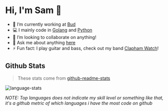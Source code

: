 # Hi, I'm Sam 👋

- 🔭 I’m currently working at [Bud](https://www.thisisbud.com/)
- 💻 I mainly code in [Golang](https://golang.org/) and [Python](https://python.org)
- 👯 I’m looking to collaborate on anything!
- 💬 Ask me about anything [here](https://github.com/microhod/microhod/issues)
- ⚡ Fun fact: I play guitar and bass, check out my band [Clapham Watch](https://www.youtube.com/channel/UCnyw0TSruQPRd_PPJmp0Ryw)!

## Github Stats

> These stats come from [github-readme-stats](https://github.com/anuraghazra/github-readme-stats)

![language-stats](https://github-readme-stats.vercel.app/api/top-langs?username=microhod&hide_border=true&langs_count=10&layout=compact&count_private=true&bg_color=0D1117&icon_color=58A6FF&text_color=8B949E&title_color=ffffff)

*NOTE: Top languages does not indicate my skill level or something like that, it's a github metric of which languages i have the most code on github*
